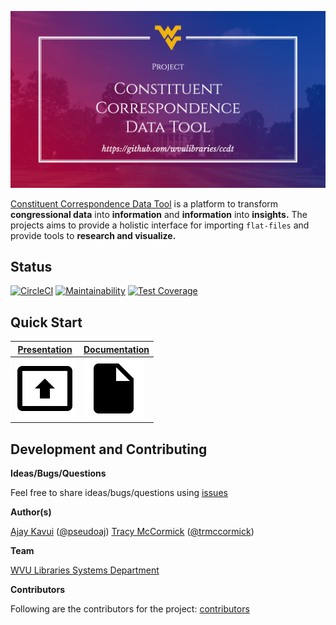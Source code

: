 ![Logo](docs/images/logo.png)

[Constituent Correspondence Data Tool](https://github.com/wvulibraries/ccdt) is a platform to transform **congressional data** into **information** and **information** into **insights.** The projects aims to provide a holistic interface for importing `flat-files` and provide tools to **research and visualize.**

## Status
[![CircleCI](https://circleci.com/gh/wvulibraries/rockefeller-css.svg?style=svg)](https://circleci.com/gh/wvulibraries/rockefeller-css)
[![Maintainability](https://api.codeclimate.com/v1/badges/8466ce146a44de48a3bd/maintainability)](https://codeclimate.com/github/wvulibraries/ccdt/maintainability)
[![Test Coverage](https://api.codeclimate.com/v1/badges/8466ce146a44de48a3bd/test_coverage)](https://codeclimate.com/github/wvulibraries/rockefeller-css/test_coverage)

## Quick Start

 [Presentation](https://docs.google.com/presentation/d/1FyzvqbXJCVkH5S1Af2u6OOTHvzqgfDztlYbq4fLybr4/edit?usp=sharing) | [Documentation](https://github.com/wvulibraries/rockefeller-css/wiki)
------------ | -------------
 [![Presentation](docs/images/i2.png)](https://docs.google.com/presentation/d/1FyzvqbXJCVkH5S1Af2u6OOTHvzqgfDztlYbq4fLybr4/edit#slide=id.g35f391192_00/edit?usp=sharing) | [![Documentation](docs/images/i1.png)](https://github.com/wvulibraries/ccdt/wiki)

## Development and Contributing

**Ideas/Bugs/Questions**

Feel free to share ideas/bugs/questions using [issues](https://github.com/wvulibraries/ccdt/issues)

**Author(s)**

[Ajay Kavui](http://pseudoaj.com) ([@pseudoaj](https://github.com/pseudoaj))
[Tracy McCormick](http://tracyamccormick.com) ([@trmccormick](https://github.com/trmccormick))

**Team**

[WVU Libraries Systems Department](https://lib.wvu.edu/about/directory/departments/68/employees/)

**Contributors**

Following are the contributors for the project: [contributors](https://github.com/wvulibraries/ccdt/graphs/contributors)
